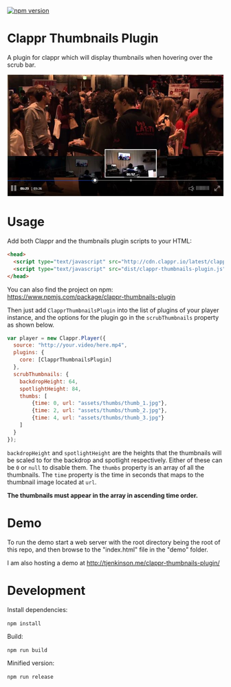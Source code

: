 [![npm version](https://badge.fury.io/js/clappr-thumbnails-plugin.svg)](https://badge.fury.io/js/clappr-thumbnails-plugin)
# Clappr Thumbnails Plugin
A plugin for clappr which will display thumbnails when hovering over the scrub bar.

![Screenshot](screenshot.jpg)

# Usage
Add both Clappr and the thumbnails plugin scripts to your HTML:

```html
<head>
  <script type="text/javascript" src="http://cdn.clappr.io/latest/clappr.min.js"></script>
  <script type="text/javascript" src="dist/clappr-thumbnails-plugin.js"></script>
</head>
```

You can also find the project on npm: https://www.npmjs.com/package/clappr-thumbnails-plugin

Then just add `ClapprThumbnailsPlugin` into the list of plugins of your player instance, and the options for the plugin go in the `scrubThumbnails` property as shown below.

```javascript
var player = new Clappr.Player({
  source: "http://your.video/here.mp4",
  plugins: {
    core: [ClapprThumbnailsPlugin]
  },
  scrubThumbnails: {
    backdropHeight: 64,
    spotlightHeight: 84,
    thumbs: [
    	{time: 0, url: "assets/thumbs/thumb_1.jpg"},
    	{time: 2, url: "assets/thumbs/thumb_2.jpg"},
    	{time: 4, url: "assets/thumbs/thumb_3.jpg"}
    ]
  }
});
```

`backdropHeight` and `spotlightHeight` are the heights that the thumbnails will be scaled to for the backdrop and spotlight respectively. Either of these can be `0` or `null` to disable them. The `thumbs` property is an array of all the thumbnails. The `time` property is the time in seconds that maps to the thumbnail image located at `url`.

**The thumbnails must appear in the array in ascending time order.**

# Demo
To run the demo start a web server with the root directory being the root of this repo, and then browse to the "index.html" file in the "demo" folder.

I am also hosting a demo at http://tjenkinson.me/clappr-thumbnails-plugin/

# Development
Install dependencies:

`npm install`

Build:

`npm run build`

Minified version:

`npm run release`
